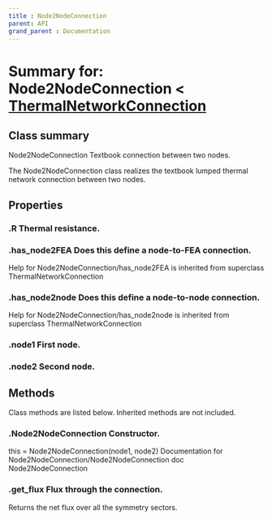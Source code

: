 ```yaml
---
title : Node2NodeConnection
parent: API
grand_parent : Documentation
---
```

# Summary for: **Node2NodeConnection**  < [ThermalNetworkConnection](ThermalNetworkConnection.html)

## Class summary

Node2NodeConnection Textbook connection between two nodes.

The Node2NodeConnection class realizes the textbook lumped thermal
network connection between two nodes.

## Properties

### .**R** Thermal resistance.

### .**has_node2FEA** Does this define a node-to-FEA connection.
Help for Node2NodeConnection/has_node2FEA is inherited from superclass ThermalNetworkConnection

### .**has_node2node** Does this define a node-to-node connection.
Help for Node2NodeConnection/has_node2node is inherited from superclass ThermalNetworkConnection

### .**node1** First node.

### .**node2** Second node.


## Methods

Class methods are listed below. Inherited methods are not included.

### .**Node2NodeConnection** Constructor.

this = Node2NodeConnection(node1, node2)
Documentation for Node2NodeConnection/Node2NodeConnection
doc Node2NodeConnection

### .**get_flux** Flux through the connection.

Returns the net flux over all the symmetry sectors.


